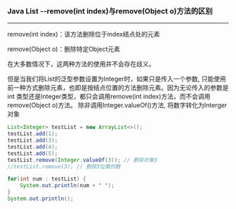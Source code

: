 ### Java List --remove(int index)与remove(Object o)方法的区别

---

remove(int index)：该方法删除位于index结点处的元素

remove(Object o)：删除特定Object元素

在大多数情况下，这两种方法的使用并不会存在歧义。

但是当我们将List的泛型参数设置为Integer时，如果只是传入一个参数, 只能使用前一种方式删除元素，也即是按结点位置的方法删除元素。因为无论传入的参数是int 类型还是Integer类型，都只会调用remove(int index)方法，而不会调用remove(Object o)方法。 除非调用Integer.valueOf()方法, 将数字转化为Interger对象

```java
List<Integer> testList = new ArrayList<>();
testList.add(1);
testList.add(3);
testList.add(4);
testList.add(5);
testList.remove(Integer.valueOf(3)); // 删除对象3
//testList.remove(3); // 删除3位置的数 

for(int num : testList) {
    System.out.println(num + " ");
}
System.out.println();
```